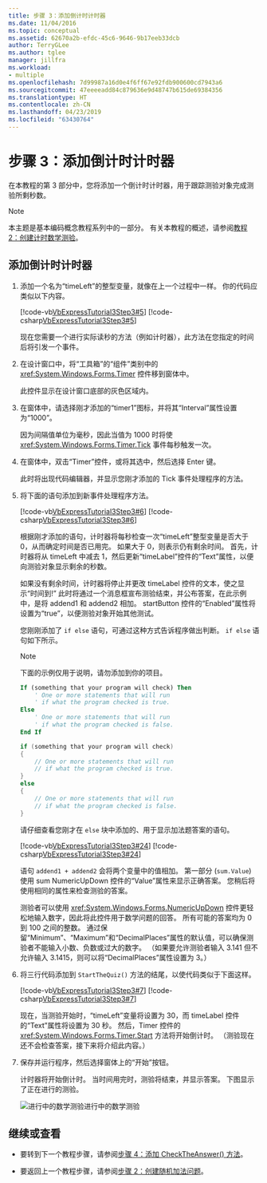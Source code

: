 ```yaml
---
title: 步骤 3：添加倒计时计时器
ms.date: 11/04/2016
ms.topic: conceptual
ms.assetid: 62670a2b-efdc-45c6-9646-9b17eeb33dcb
author: TerryGLee
ms.author: tglee
manager: jillfra
ms.workload:
- multiple
ms.openlocfilehash: 7d99987a16d0e4f6ff67e92fdb900600cd7943a6
ms.sourcegitcommit: 47eeeeadd84c879636e9d48747b615de69384356
ms.translationtype: HT
ms.contentlocale: zh-CN
ms.lasthandoff: 04/23/2019
ms.locfileid: "63430764"
---
```

# <a name="step-3-add-a-countdown-timer"></a>步骤 3：添加倒计时计时器
在本教程的第 3 部分中，您将添加一个倒计时计时器，用于跟踪测验对象完成测验所剩秒数。

> [!NOTE]
> 本主题是基本编码概念教程系列中的一部分。 有关本教程的概述，请参阅[教程 2：创建计时数学测验](../ide/tutorial-2-create-a-timed-math-quiz.md)。

## <a name="to-add-a-countdown-timer"></a>添加倒计时计时器

1. 添加一个名为“timeLeft”的整型变量，就像在上一个过程中一样。 你的代码应类似以下内容。

     [!code-vb[VbExpressTutorial3Step3#5](../ide/codesnippet/VisualBasic/step-3-add-a-countdown-timer_1.vb)]
     [!code-csharp[VbExpressTutorial3Step3#5](../ide/codesnippet/CSharp/step-3-add-a-countdown-timer_1.cs)]

     现在您需要一个进行实际读秒的方法（例如计时器），此方法在您指定的时间后将引发一个事件。

2. 在设计窗口中，将“工具箱”的“组件”类别中的 <xref:System.Windows.Forms.Timer> 控件移到窗体中。

     此控件显示在设计窗口底部的灰色区域内。

3. 在窗体中，请选择刚才添加的“timer1”图标，并将其“Interval”属性设置为“1000”。

     因为间隔值单位为毫秒，因此当值为 1000 时将使 <xref:System.Windows.Forms.Timer.Tick> 事件每秒触发一次。

4. 在窗体中，双击“Timer”控件，或将其选中，然后选择 Enter 键。

     此时将出现代码编辑器，并显示您刚才添加的 Tick 事件处理程序的方法。

5. 将下面的语句添加到新事件处理程序方法。

     [!code-vb[VbExpressTutorial3Step3#6](../ide/codesnippet/VisualBasic/step-3-add-a-countdown-timer_2.vb)]
     [!code-csharp[VbExpressTutorial3Step3#6](../ide/codesnippet/CSharp/step-3-add-a-countdown-timer_2.cs)]

     根据刚才添加的语句，计时器将每秒检查一次“timeLeft”整型变量是否大于 0，从而确定时间是否已用完。 如果大于 0，则表示仍有剩余时间。 首先，计时器将从 timeLeft 中减去 1，然后更新“timeLabel”控件的“Text”属性，以便向测验对象显示剩余的秒数。

     如果没有剩余时间，计时器将停止并更改 timeLabel 控件的文本，使之显示“时间到!” 此时将通过一个消息框宣布测验结束，并公布答案，在此示例中，是将 addend1 和 addend2 相加。 startButton 控件的“Enabled”属性将设置为“true”，以便测验对象开始其他测试。

     您刚刚添加了 `if else` 语句，可通过这种方式告诉程序做出判断。 `if else` 语句如下所示。

    > [!NOTE]
    > 下面的示例仅用于说明，请勿添加到你的项目。

    ```vb
    If (something that your program will check) Then
        ' One or more statements that will run
        ' if what the program checked is true.
    Else
        ' One or more statements that will run
        ' if what the program checked is false.
    End If
    ```

    ```csharp
    if (something that your program will check)
    {
        // One or more statements that will run
        // if what the program checked is true.
    }
    else
    {
        // One or more statements that will run
        // if what the program checked is false.
    }
    ```

     请仔细查看您刚才在 `else` 块中添加的、用于显示加法题答案的语句。

     [!code-vb[VbExpressTutorial3Step3#24](../ide/codesnippet/VisualBasic/step-3-add-a-countdown-timer_3.vb)]
     [!code-csharp[VbExpressTutorial3Step3#24](../ide/codesnippet/CSharp/step-3-add-a-countdown-timer_3.cs)]

     语句 `addend1 + addend2` 会将两个变量中的值相加。 第一部分 (`sum.Value`) 使用 sum NumericUpDown 控件的“Value”属性来显示正确答案。 您稍后将使用相同的属性来检查测验的答案。

     测验者可以使用 <xref:System.Windows.Forms.NumericUpDown> 控件更轻松地输入数字，因此将此控件用于数学问题的回答。 所有可能的答案均为 0 到 100 之间的整数。 通过保留“Minimum”、“Maximum”和“DecimalPlaces”属性的默认值，可以确保测验者不能输入小数、负数或过大的数字。 （如果要允许测验者输入 3.141 但不允许输入 3.1415，则可以将“DecimalPlaces”属性设置为 3。）

6. 将三行代码添加到 `StartTheQuiz()` 方法的结尾，以使代码类似于下面这样。

     [!code-vb[VbExpressTutorial3Step3#7](../ide/codesnippet/VisualBasic/step-3-add-a-countdown-timer_4.vb)]
     [!code-csharp[VbExpressTutorial3Step3#7](../ide/codesnippet/CSharp/step-3-add-a-countdown-timer_4.cs)]

     现在，当测验开始时，“timeLeft”变量将设置为 30，而 timeLabel 控件的“Text”属性将设置为 30 秒。 然后，Timer 控件的 <xref:System.Windows.Forms.Timer.Start> 方法将开始倒计时。 （测验现在还不会检查答案，接下来将介绍此内容。）

7. 保存并运行程序，然后选择窗体上的“开始”按钮。

     计时器将开始倒计时。 当时间用完时，测验将结束，并显示答案。 下图显示了正在进行的测验。

     ![进行中的数学测验](../ide/media/express_addcountdown.png)进行中的数学测验

## <a name="to-continue-or-review"></a>继续或查看

- 要转到下一个教程步骤，请参阅[步骤 4：添加 CheckTheAnswer() 方法](../ide/step-4-add-the-checktheanswer-parens-method.md)。

- 要返回上一个教程步骤，请参阅[步骤 2：创建随机加法问题](../ide/step-2-create-a-random-addition-problem.md)。
